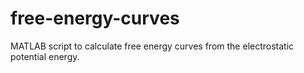 # free-energy-curves
MATLAB script to calculate free energy curves from the electrostatic potential energy.

